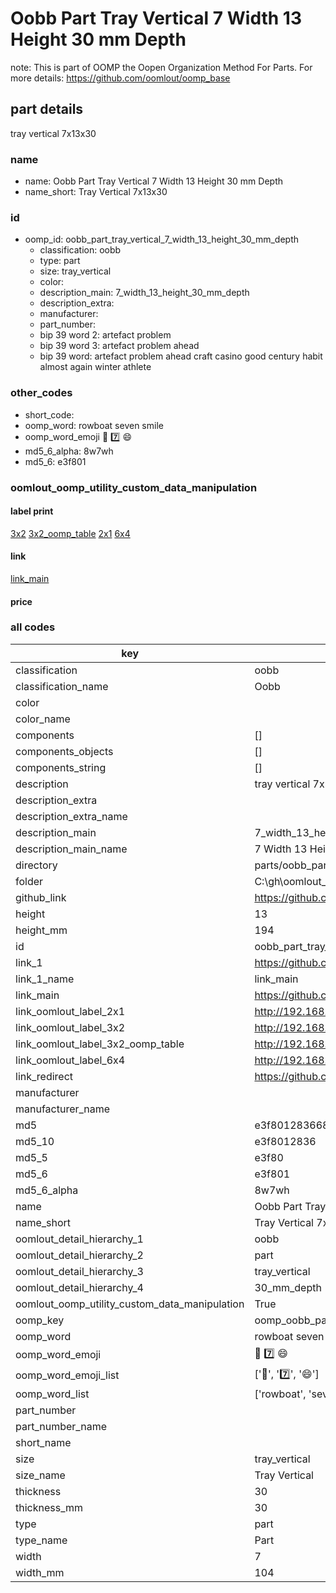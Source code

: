 # Oobb Part Tray Vertical 7 Width 13 Height 30 mm Depth  

note: This is part of OOMP the Oopen Organization Method For Parts. For more details: https://github.com/oomlout/oomp_base

##  part details
  



tray vertical 7x13x30



### name
* name: Oobb Part Tray Vertical 7 Width 13 Height 30 mm Depth
* name_short: Tray Vertical 7x13x30 
### id
* oomp_id: oobb_part_tray_vertical_7_width_13_height_30_mm_depth
  * classification: oobb
  * type: part
  * size: tray_vertical
  * color: 
  * description_main: 7_width_13_height_30_mm_depth
  * description_extra: 
  * manufacturer: 
  * part_number: 
  * bip 39 word 2: artefact problem
  * bip 39 word 3: artefact problem ahead
  * bip 39 word: artefact problem ahead craft casino good century habit almost again winter athlete

### other_codes
* short_code: 
* oomp_word: rowboat seven smile
* oomp_word_emoji :rowboat: :seven: :smile:
* md5_6_alpha: 8w7wh
* md5_6: e3f801






### oomlout_oomp_utility_custom_data_manipulation
#### label print
[3x2](http://192.168.1.245:1112/?label=oomp%208w7wh)
[3x2_oomp_table](http://192.168.1.108:1112/?label=oomp%208w7wh)
[2x1](http://192.168.1.242:1112/?label=oomp%208w7wh)
[6x4](http://192.168.1.55:1112/?label=oomp%208w7wh)    

#### link

[link_main](https://github.com/oomlout/oomlout_oobb_version_4_generated_parts/tree/main/navigation_oomp/oobb/part/tray_vertical/7_width_13_height_30_mm_depth/part)                              

#### price







### all codes 
| key | value |  
| --- | --- |  
| classification | oobb |  
| classification_name | Oobb |  
| color |  |  
| color_name |  |  
| components | [] |  
| components_objects | [] |  
| components_string | [] |  
| description | tray vertical 7x13x30 |  
| description_extra |  |  
| description_extra_name |  |  
| description_main | 7_width_13_height_30_mm_depth |  
| description_main_name | 7 Width 13 Height 30 mm Depth |  
| directory | parts/oobb_part_tray_vertical_7_width_13_height_30_mm_depth |  
| folder | C:\gh\oomlout_oobb_version_4_generated_parts\parts\oobb_part_tray_vertical_7_width_13_height_30_mm_depth |  
| github_link | https://github.com/oomlout/oomlout_oomp_part_src/tree/main/parts/oobb_part_tray_vertical_7_width_13_height_30_mm_depth |  
| height | 13 |  
| height_mm | 194 |  
| id | oobb_part_tray_vertical_7_width_13_height_30_mm_depth |  
| link_1 | https://github.com/oomlout/oomlout_oobb_version_4_generated_parts/tree/main/navigation_oomp/oobb/part/tray_vertical/7_width_13_height_30_mm_depth/part |  
| link_1_name | link_main |  
| link_main | https://github.com/oomlout/oomlout_oobb_version_4_generated_parts/tree/main/navigation_oomp/oobb/part/tray_vertical/7_width_13_height_30_mm_depth/part |  
| link_oomlout_label_2x1 | http://192.168.1.242:1112/?label=oomp%208w7wh |  
| link_oomlout_label_3x2 | http://192.168.1.245:1112/?label=oomp%208w7wh |  
| link_oomlout_label_3x2_oomp_table | http://192.168.1.108:1112/?label=oomp%208w7wh |  
| link_oomlout_label_6x4 | http://192.168.1.55:1112/?label=oomp%208w7wh |  
| link_redirect | https://github.com/oomlout/oomlout_oobb_version_4_generated_parts/tree/main/parts/oobb_tray_vertical_07_13_30 |  
| manufacturer |  |  
| manufacturer_name |  |  
| md5 | e3f80128366824ad9191b3200a6ad867 |  
| md5_10 | e3f8012836 |  
| md5_5 | e3f80 |  
| md5_6 | e3f801 |  
| md5_6_alpha | 8w7wh |  
| name | Oobb Part Tray Vertical 7 Width 13 Height 30 mm Depth |  
| name_short | Tray Vertical 7x13x30  |  
| oomlout_detail_hierarchy_1 | oobb |  
| oomlout_detail_hierarchy_2 | part |  
| oomlout_detail_hierarchy_3 | tray_vertical |  
| oomlout_detail_hierarchy_4 | 30_mm_depth |  
| oomlout_oomp_utility_custom_data_manipulation | True |  
| oomp_key | oomp_oobb_part_tray_vertical_7_width_13_height_30_mm_depth |  
| oomp_word | rowboat seven smile |  
| oomp_word_emoji | :rowboat: :seven: :smile: |  
| oomp_word_emoji_list | [':rowboat:', ':seven:', ':smile:'] |  
| oomp_word_list | ['rowboat', 'seven', 'smile'] |  
| part_number |  |  
| part_number_name |  |  
| short_name |  |  
| size | tray_vertical |  
| size_name | Tray Vertical |  
| thickness | 30 |  
| thickness_mm | 30 |  
| type | part |  
| type_name | Part |  
| width | 7 |  
| width_mm | 104 |  
